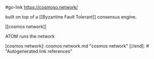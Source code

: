 #go-link https://cosmoso.network/

built on top of a [[Byzantine Fault Tolerant]] consensus engine.

[[cosmos network]]

ATOM runs the network

[//begin]: # "Autogenerated link references for markdown compatibility"
[cosmos network]: cosmos network.md "cosmos network"
[//end]: # "Autogenerated link references"